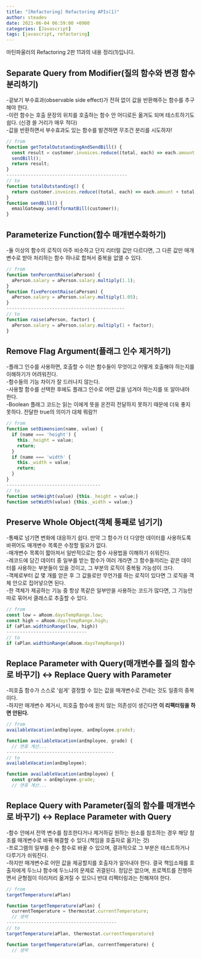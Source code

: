 ```yaml
---
title: "[Refactoring] Refactoring APIs(1)"
author: steadev
date: 2021-06-04 06:59:00 +0900
categories: [Javascript]
tags: [javascript, refactoring]
---
```



마틴파울러의 Refactoring 2판 11과의 내용 정리(1)입니다.

## Separate Query from Modifier(질의 함수와 변경 함수 분리하기)

\-겉보기 부수효과(observable side effect)가 전혀 없이 값을 반환해주는 함수를 추구해야 한다.  
\-이런 함수는 호출 문장의 위치를 호출하는 함수 안 어디로든 옮겨도 되며 테스트하기도 쉽다. (신경 쓸 거리가 매우 적다)  
\-값을 반환하면서 부수효과도 있는 함수를 발견하면 무조건 분리를 시도하자!

```javascript
// from
function getTotalOutstandingAndSendBill() {
  const result = customer.invoices.reduce((total, each) => each.amount + total, 0);
  sendBill();
  return result;
}
---------------------------------------------
// to
function totalOutstanding() {
  return customer.invoices.reduce((total, each) => each.amount + total, 0); 
}
function sendBill() {
  emailGateway.send(formatBill(customer));
}
```

## Parameterize Function(함수 매개변수화하기)

\-둘 이상의 함수의 로직이 아주 비슷하고 단지 리터럴 값만 다르다면, 그 다른 값만 매개변수로 받아 처리하는 함수 하나로 합쳐서 중복을 없앨 수 있다.

```javascript
// from
function tenPercentRaise(aPerson) {
  aPerson.salary = aPerson.salary.multiply(1.1); 
}
function fivePercentRaise(aPerson) {
  aPerson.salary = aPerson.salary.multiply(1.05); 
}
--------------------------------------------
// to
function raise(aPerson, factor) {
  aPerson.salary = aPerson.salary.multiply(1 + factor); 
}
```

## Remove Flag Argument(플래그 인수 제거하기)

\-플래그 인수를 사용하면, 호출할 수 이쓴 함수들이 무엇이고 어떻게 호출해야 하는지를 이해하기가 어려워진다.  
\-함수들의 기능 차이가 잘 드러나지 않는다.  
\-사용할 함수를 선택한 후에도 플래그 인수로 어떤 값을 넘겨야 하는지를 또 알아내야 한다.  
\-Boolean 플래그 코드는 읽는 이에게 뜻을 온전히 전달하지 못하기 때문에 더욱 좋지 못하다. 전달한 true의 의미가 대체 뭐람?!

```javascript
// from
function setDimension(name, value) {
  if (name === 'height') {
    this._height = value;
    return;
  }
  if (name === 'width' {
    this._width = value;
    return;
  }
}
-----------------------------------
// to
function setHeight(value) {this._height = value;}
function setWidth(value) {this._width = value;}
```

## Preserve Whole Object(객체 통째로 넘기기)

\-통째로 넘기면 변화에 대응하기 쉽다. 만약 그 함수가 더 다양한 데이터를 사용하도록 바뀌어도 매개변수 목록은 수정할 필요가 없다.  
\-매개변수 목록이 짧아져서 일반적으로는 함수 사용법을 이해하기 쉬워진다.  
\-레코드에 담긴 데이터 중 일부를 받는 함수가 여러 개라면 그 함수들끼리는 같은 데이터를 사용하는 부분들이 있을 것이고, 그 부분의 로직이 중복될 가능성이 크다.  
\-객체로부터 값 몇 개를 얻은 후 그 값들로만 무언가를 하는 로직이 있다면 그 로직을 객체 안으로 집어넣으면 된다.  
\-한 객체가 제공하는 기능 중 항상 똑같은 일부만을 사용하는 코드가 많다면, 그 기능만 따로 묶어서 클래스로 추출할 수 있다.

```javascript
// from
const low = aRoom.daysTempRange.low;
const high = aRoom.daysTempRange.high;
if (aPlan.widthinRange(low, high))
------------------------------
// to
if (aPlan.widthinRange(aRoom.daysTempRange))
```

## Replace Parameter with Query(매개변수를 질의 함수로 바꾸기) <-> Replace Query with Parameter

\-피호출 함수가 스스로 '쉽게' 결정할 수 있는 값을 매개변수로 건네는 것도 일종의 중복이다.  
\-하지만 매개변수 제거시, 피호출 함수에 원치 않는 의존성이 생긴다면 **이 리팩터링을 하면 안된다.**

```javascript
// from
availableVacation(anEmployee, anEmployee.grade);

function availableVacation(anEmployee, grade) {
  // 연휴 계산...
----------------------------------------
// to
availableVacation(anEmployee);

function availableVacation(anEmployee) {
  const grade = anEmployee.grade;
  // 연휴 계산...
```

## Replace Query with Parameter(질의 함수를 매개변수로 바꾸기) <-> Replace Parameter with Query

\-함수 안에서 전역 변수를 참조한다거나 제거하길 원하는 원소를 참조하는 경우 해당 참조를 매개변수로 바꿔 해결할 수 있다.(책임을 호출자로 옮기는 것)  
\-프로그램의 일부를 순수 함수로 바꿀 수 있으며, 결과적으로 그 부분은 테스트하거나 다루기가 쉬워진다.  
\-하지만 매개변수로 어떤 값을 제공할지를 호출자가 알아내야 한다. 결국 책임소재를 호출자에게 두느냐 함수에 두느냐의 문제로 귀결된다. 정답은 없으며, 프로젝트를 진행하면서 균형점이 이리저리 옮겨질 수 있으니 반대 리팩터링과는 친해져야 한다.

```javascript
// from 
targetTemperature(aPlan)

function targetTemperature(aPlan) {
  currentTemperature = thermostat.currentTemperature;
  // 생략
-----------------------------------------
// to
targetTemperature(aPlan, thermostat.currentTemperature)

function targetTemperature(aPlan, currentTemperature) {
  // 생략
```